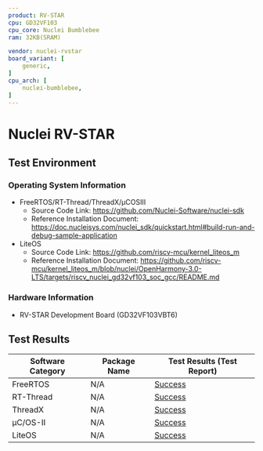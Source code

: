 ```yaml
---
product: RV-STAR
cpu: GD32VF103
cpu_core: Nuclei Bumblebee
ram: 32KB(SRAM)

vendor: nuclei-rvstar
board_variant: [
    generic,
]
cpu_arch: [
    nuclei-bumblebee,
]
---
```


# Nuclei RV-STAR

## Test Environment

### Operating System Information

- FreeRTOS/RT-Thread/ThreadX/μCOSIII
    - Source Code Link: https://github.com/Nuclei-Software/nuclei-sdk
    - Reference Installation Document: https://doc.nucleisys.com/nuclei_sdk/quickstart.html#build-run-and-debug-sample-application
- LiteOS
    - Source Code Link: https://github.com/riscv-mcu/kernel_liteos_m
    - Reference Installation Document: https://github.com/riscv-mcu/kernel_liteos_m/blob/nuclei/OpenHarmony-3.0-LTS/targets/riscv_nuclei_gd32vf103_soc_gcc/README.md
### Hardware Information

- RV-STAR Development Board (GD32VF103VBT6)

## Test Results

| Software Category | Package Name | Test Results (Test Report) |
| ----------------- | ------------ | -------------------------- |
| FreeRTOS          | N/A          | [Success][FreeRTOS]        |
| RT-Thread         | N/A          | [Success][RT-Thread]       |
| ThreadX           | N/A          | [Success][ThreadX]         |
| μC/OS-II          | N/A          | [Success][uCOSII]          |
| LiteOS            | N/A          | [Success][LiteOS]          |

[FreeRTOS]: ./FreeRTOS/README.md
[LiteOS]: ./LiteOS/README.md
[RT-Thread]: ./RT-Thread/README.md
[ThreadX]: ./ThreadX/README.md
[uCOSII]: ./uCOSII/README.md